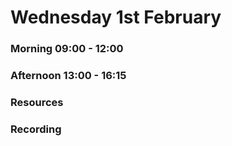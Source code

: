 # Wednesday 1st February

### Morning 09:00 - 12:00
 

### Afternoon 13:00 - 16:15



### Resources



### Recording
